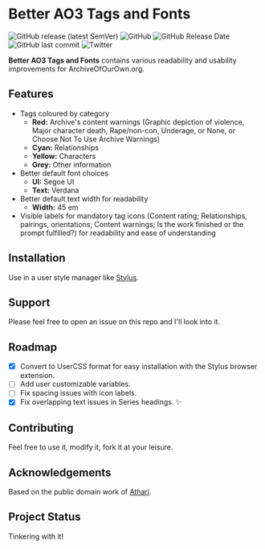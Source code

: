 # Better AO3 Tags and Fonts

![GitHub release (latest SemVer)](https://img.shields.io/github/v/release/nyxmidnight/ao3tagsfonts?sort=semver) ![GitHub](https://img.shields.io/github/license/nyxmidnight/ao3tagsfonts.svg) ![GitHub Release Date](https://img.shields.io/github/release-date/nyxmidnight/ao3tagsfonts.svg) ![GitHub last commit](https://img.shields.io/github/last-commit/nyxmidnight/ao3tagsfonts.svg) ![Twitter](https://img.shields.io/badge/AO3-nyxmidnight-red.svg?logo=archive-of-our-own&logoColor=white&labelColor=990000&color=555555)

**Better AO3 Tags and Fonts** contains various readability and usability improvements for ArchiveOfOurOwn.org.

## Features

-   Tags coloured by category
    -   **Red:** Archive's content warnings (Graphic depiction of violence, Major character death, Rape/non-con, Underage, or None, or Choose Not To Use Archive Warnings)
    -   **Cyan:** Relationships
    -   **Yellow:** Characters
    -   **Grey:** Other information
-   Better default font choices
    -   **UI:** Segoe UI
    -   **Text:** Verdana
-   Better default text width for readability
    -   **Width:** 45 em
-   Visible labels for mandatory tag icons (Content rating; Relationships, pairings, orientations; Content warnings; Is the work finished or the prompt fulfilled?) for readability and ease of understanding

## Installation

Use in a user style manager like [Stylus](https://github.com/openstyles/stylus).

## Support

Please feel free to open an issue on this repo and I'll look into it.

## Roadmap

-   [x] Convert to UserCSS format for easy installation with the Stylus browser extension.
-   [ ] Add user customizable variables.
-   [ ] Fix spacing issues with icon labels.
-   [x] Fix overlapping text issues in Series headings. :sparkles:

## Contributing

Feel free to use it, modify it, fork it at your leisure.

## Acknowledgements

Based on the public domain work of [Athari](https://userstyles.org/styles/152660/archiveofourown-org-fonts-tags-ath).

## Project Status

Tinkering with it!
